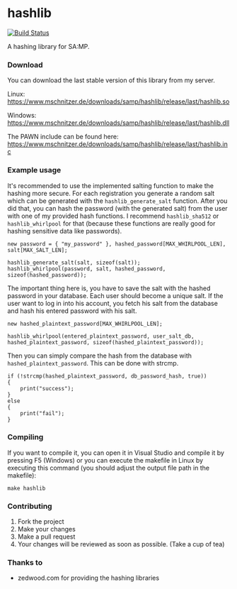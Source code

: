 # hashlib
[![Build Status](https://api.travis-ci.org/mschnitzer/hashlib.svg?branch=master)](https://travis-ci.org/mschnitzer/hashlib/)

A hashing library for SA:MP.

### Download
You can download the last stable version of this library from my server.

Linux: https://www.mschnitzer.de/downloads/samp/hashlib/release/last/hashlib.so

Windows: https://www.mschnitzer.de/downloads/samp/hashlib/release/last/hashlib.dll

The PAWN include can be found here:
https://www.mschnitzer.de/downloads/samp/hashlib/release/last/hashlib.inc

### Example usage
It's recommended to use the implemented salting function to make the hashing more secure. For each registration you generate a random salt which can be generated with the `hashlib_generate_salt` function. After you did that, you can hash the password (with the generated salt) from the user with one of my provided hash functions. I recommend `hashlib_sha512` or `hashlib_whirlpool` for that (because these functions are really good for hashing sensitive data like passwords).

```
new password = { "my_password" }, hashed_password[MAX_WHIRLPOOL_LEN], salt[MAX_SALT_LEN];

hashlib_generate_salt(salt, sizeof(salt));
hashlib_whirlpool(password, salt, hashed_password, sizeof(hashed_password));
```

The important thing here is, you have to save the salt with the hashed password in your database. Each user should become a unique salt. If the user want to log in into his account, you fetch his salt from the database and hash his entered password with his salt.

```
new hashed_plaintext_password[MAX_WHIRLPOOL_LEN];

hashlib_whirlpool(entered_plaintext_password, user_salt_db, hashed_plaintext_password, sizeof(hashed_plaintext_password));
```

Then you can simply compare the hash from the database with `hashed_plaintext_password`. This can be done with strcmp.
```
if (!strcmp(hashed_plaintext_password, db_password_hash, true))
{
    print("success");
}
else
{
    print("fail");
}
```

### Compiling
If you want to compile it, you can open it in Visual Studio and compile it by pressing F5 (Windows) or you can execute the makefile in Linux by executing this command (you should adjust the output file path in the makefile):
```
make hashlib
```

### Contributing
1. Fork the project
2. Make your changes
3. Make a pull request
4. Your changes will be reviewed as soon as possible. (Take a cup of tea)

### Thanks to
 - zedwood.com for providing the hashing libraries

